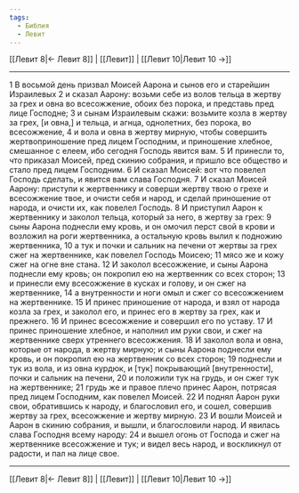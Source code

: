 ```yaml
---
tags:
  - Библия
  - Левит
---
```

[[Левит 8|← Левит 8]] | [[Левит]] | [[Левит 10|Левит 10 →]]

---
1 В восьмой день призвал Моисей Аарона и сынов его и старейшин Израилевых
2 и сказал Аарону: возьми себе из волов тельца в жертву за грех и овна во всесожжение, обоих без порока, и представь пред лице Господне;
3 и сынам Израилевым скажи: возьмите козла в жертву за грех, [и овна,] и тельца, и агнца, однолетних, без порока, во всесожжение,
4 и вола и овна в жертву мирную, чтобы совершить жертвоприношение пред лицем Господним, и приношение хлебное, смешанное с елеем, ибо сегодня Господь явится вам.
5 И принесли то, что приказал Моисей, пред скинию собрания, и пришло все общество и стало пред лицем Господним.
6 И сказал Моисей: вот что повелел Господь сделать, и явится вам слава Господня.
7 И сказал Моисей Аарону: приступи к жертвеннику и соверши жертву твою о грехе и всесожжение твое, и очисти себя и народ, и сделай приношение от народа, и очисти их, как повелел Господь.
8 И приступил Аарон к жертвеннику и заколол тельца, который за него, в жертву за грех:
9 сыны Аарона поднесли ему кровь, и он омочил перст свой в крови и возложил на роги жертвенника, а остальную кровь вылил к подножию жертвенника,
10 а тук и почки и сальник на печени от жертвы за грех сжег на жертвеннике, как повелел Господь Моисею;
11 мясо же и кожу сжег на огне вне стана.
12 И заколол всесожжение, и сыны Аарона поднесли ему кровь; он покропил ею на жертвенник со всех сторон;
13 и принесли ему всесожжение в кусках и голову, и он сжег на жертвеннике,
14 а внутренности и ноги омыл и сжег со всесожжением на жертвеннике.
15 И принес приношение от народа, и взял от народа козла за грех, и заколол его, и принес его в жертву за грех, как и прежнего.
16 И принес всесожжение и совершил его по уставу.
17 И принес приношение хлебное, и наполнил им руки свои, и сжег на жертвеннике сверх утреннего всесожжения.
18 И заколол вола и овна, которые от народа, в жертву мирную; и сыны Аарона поднесли ему кровь, и он покропил ею на жертвенник со всех сторон;
19 поднесли и тук из вола, и из овна курдюк, и [тук] покрывающий [внутренности], почки и сальник на печени,
20 и положили тук на грудь, и он сжег тук на жертвеннике;
21 грудь же и правое плечо принес Аарон, потрясая пред лицем Господним, как повелел Моисей.
22 И поднял Аарон руки свои, обратившись к народу, и благословил его, и сошел, совершив жертву за грех, всесожжение и жертву мирную.
23 И вошли Моисей и Аарон в скинию собрания, и вышли, и благословили народ. И явилась слава Господня всему народу:
24 и вышел огонь от Господа и сжег на жертвеннике всесожжение и тук; и видел весь народ, и воскликнул от радости, и пал на лице свое.

---
[[Левит 8|← Левит 8]] | [[Левит]] | [[Левит 10|Левит 10 →]]